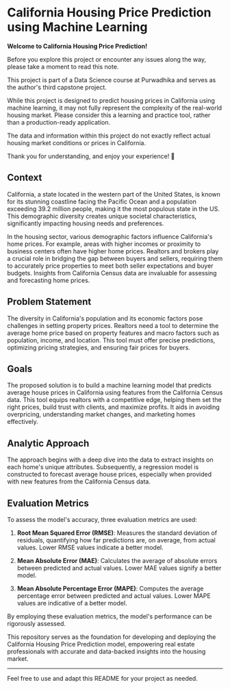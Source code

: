 # California Housing Price Prediction using Machine Learning

**Welcome to California Housing Price Prediction!**

Before you explore this project or encounter any issues along the way, please take a moment to read this note.

This project is part of a Data Science course at Purwadhika and serves as the author's third capstone project.

While this project is designed to predict housing prices in California using machine learning, it may not fully represent the complexity of the real-world housing market. Please consider this a learning and practice tool, rather than a production-ready application.

The data and information within this project do not exactly reflect actual housing market conditions or prices in California.

Thank you for understanding, and enjoy your experience! 🏡


## Context

California, a state located in the western part of the United States, is known for its stunning coastline facing the Pacific Ocean and a population exceeding 39.2 million people, making it the most populous state in the US. This demographic diversity creates unique societal characteristics, significantly impacting housing needs and preferences.

In the housing sector, various demographic factors influence California's home prices. For example, areas with higher incomes or proximity to business centers often have higher home prices. Realtors and brokers play a crucial role in bridging the gap between buyers and sellers, requiring them to accurately price properties to meet both seller expectations and buyer budgets. Insights from California Census data are invaluable for assessing and forecasting home prices.

## Problem Statement

The diversity in California's population and its economic factors pose challenges in setting property prices. Realtors need a tool to determine the average home price based on property features and macro factors such as population, income, and location. This tool must offer precise predictions, optimizing pricing strategies, and ensuring fair prices for buyers.

## Goals

The proposed solution is to build a machine learning model that predicts average house prices in California using features from the California Census data. This tool equips realtors with a competitive edge, helping them set the right prices, build trust with clients, and maximize profits. It aids in avoiding overpricing, understanding market changes, and marketing homes effectively.

## Analytic Approach

The approach begins with a deep dive into the data to extract insights on each home's unique attributes. Subsequently, a regression model is constructed to forecast average house prices, especially when provided with new features from the California Census data.

## Evaluation Metrics

To assess the model's accuracy, three evaluation metrics are used:

1. **Root Mean Squared Error (RMSE)**: Measures the standard deviation of residuals, quantifying how far predictions are, on average, from actual values. Lower RMSE values indicate a better model.

2. **Mean Absolute Error (MAE)**: Calculates the average of absolute errors between predicted and actual values. Lower MAE values signify a better model.

3. **Mean Absolute Percentage Error (MAPE)**: Computes the average percentage error between predicted and actual values. Lower MAPE values are indicative of a better model.

By employing these evaluation metrics, the model's performance can be rigorously assessed.

This repository serves as the foundation for developing and deploying the California Housing Price Prediction model, empowering real estate professionals with accurate and data-backed insights into the housing market.

---

Feel free to use and adapt this README for your project as needed.

